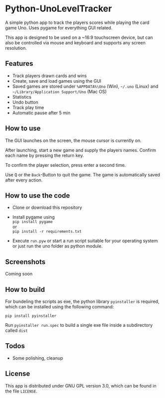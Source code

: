 # Python-UnoLevelTracker

A simple python app to track the players scores while playing the card game Uno.
Uses pygame for everything GUI related.

This app is designed to be used on a ~16:9 touchscreen device, but can also be controlled via mouse and keyboard and supports any screen resolution.

## Features

* Track players drawn cards and wins
* Create, save and load games using the GUI
* Saved games are stored under `%APPDATA%\Uno` (Win), `~/.uno` (Linux) and `~/Library/Application Support/Uno` (Mac OS)
* Statistics
* Undo button
* Track play time
* Automatic pause after 5 min

## How to use

The GUI launches on the screen, the mouse cursor is currently on.

After launching, start a new game and supply the players names. Confirm each name by pressing the return key.

To confirm the player selection, press enter a second time.

Use <kbd>Q</kbd> or the `Back`-Button to quit the game. The game is automatically saved after every action.

## How to use the code

* Clone or download this repository

* Install pygame using  
`pip install pygame`  
or  
`pip install -r requirements.txt`

* Execute `run.pyw` or start a run script suitable for your operating system or just run the uno folder as python module.

## Screenshots

Coming soon

## How to build

For bundeling the scripts as exe, the python library `pyinstaller` is required, which can be installed using the following command:

`pip install pyinstaller`

Run `pyinstaller run.spec` to build a single exe file inside a subdirectory called `dist`

## Todos

* Some polishing, cleanup

## License

This app is distributed under GNU GPL version 3.0, which can be found in the file `LICENSE`.
